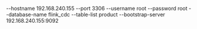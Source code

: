 

--hostname 192.168.240.155 --port 3306 --username root --password root --database-name flink_cdc --table-list product --bootstrap-server 192.168.240.155:9092